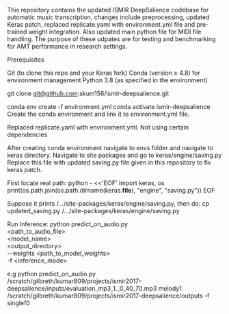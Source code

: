 This repository contains the updated ISMIR DeepSalience codebase for automatic music transcription, changes include preprocessing, updated Keras patch, replaced replicate.yaml with environment.yml file and pre-trained weight integration. Also updated main python file for MIDI file handling. The purpose of these udpates are for testing and benchmarking for AMT performance in research settings. 

 Prerequisites

Git (to clone this repo and your Keras fork)
Conda (version ≥ 4.8) for environment management
Python 3.8 (as specified in the environment)

git clone git@github.com:skum156/ismir-deepsalience.git

conda env create -f environment.yml
conda activate ismir-deepsalience
Create the conda environment and link it to environment.yml file. 

Replaced replicate.yaml with environment.yml. Not using certain dependencies

After creating conda environment navigate to envs folder and navigate to keras directory. Navigate to site packages and go to keras/engine/saving.py Replace this file with updated saving.py file given in this repository to fix keras patch. 

First locate real path: 
python - <<'EOF'
import keras, os
print(os.path.join(os.path.dirname(keras.__file__), "engine", "saving.py"))
EOF

Suppose it prints /…/site-packages/keras/engine/saving.py, then do:
cp updated_saving.py /…/site-packages/keras/engine/saving.py


Run Inference: 
python predict_on_audio.py \
  <path_to_audio_file> \
  <model_name> \
  <output_directory> \
  --weights <path_to_model_weights> \
  -f <inference_mode>

e.g python predict_on_audio.py /scratch/gilbreth/kumar809/projects/ismir2017-deepsalience/inputs/evaluation_mp3_1._0_40_70.mp3 melody1 /scratch/gilbreth/kumar809/projects/ismir2017-deepsalience/outputs -f singlef0







